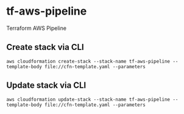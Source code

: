 # tf-aws-pipeline
Terraform AWS Pipeline

## Create stack via CLI

    aws cloudformation create-stack --stack-name tf-aws-pipeline --template-body file://cfn-template.yaml --parameters

## Update stack via CLI

    aws cloudformation update-stack --stack-name tf-aws-pipeline --template-body file://cfn-template.yaml --parameters

